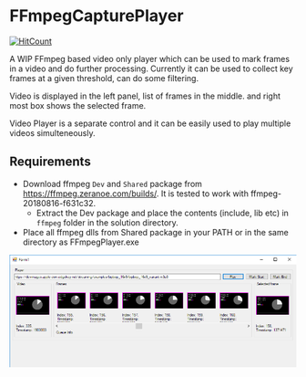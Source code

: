 # FFmpegCapturePlayer
[![HitCount](http://hits.dwyl.io/smusamashah/FFmpegCapturePlayer.svg)](http://hits.dwyl.io/smusamashah/FFmpegCapturePlayer)


A WIP FFmpeg based video only player which can be used to mark frames in a video and do further processing. Currently it can be used to collect key frames at a given threshold, can do some filtering.

Video is displayed in the left panel, list of frames in the middle. and right most box shows the selected frame.

Video Player is a separate control and it can be easily used to play multiple videos simulteneously.

## Requirements

- Download ffmpeg `Dev` and `Shared` package from https://ffmpeg.zeranoe.com/builds/. It is tested to work with ffmpeg-20180816-f631c32.
  - Extract the Dev package and place the contents (include, lib etc) in `ffmpeg` folder in the solution directory.
- Place all ffmpeg dlls from Shared package in your PATH or in the same directory as FFmpegPlayer.exe
 

![Screenshot](screenshot.png)
